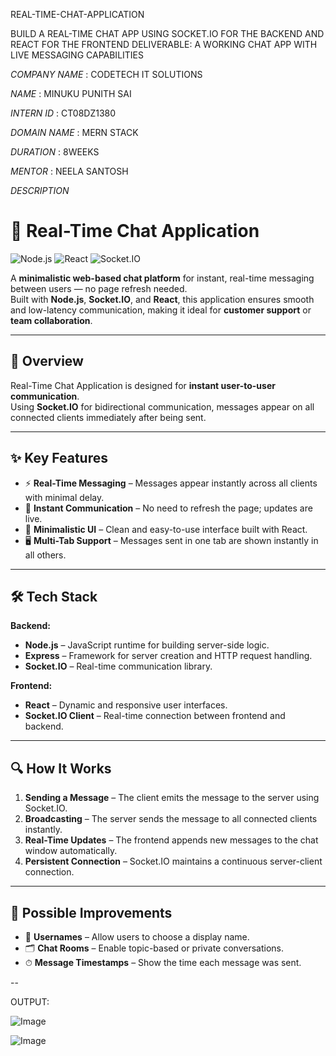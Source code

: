 REAL-TIME-CHAT-APPLICATION

BUILD A REAL-TIME CHAT APP USING  SOCKET.IO FOR THE BACKEND AND REACT  FOR THE FRONTEND  DELIVERABLE: 
A WORKING CHAT  APP WITH LIVE MESSAGING  CAPABILITIES


*COMPANY NAME* : CODETECH IT SOLUTIONS

*NAME* :  MINUKU PUNITH SAI 

*INTERN ID* : CT08DZ1380

*DOMAIN NAME* : MERN STACK 

*DURATION* : 8WEEKS

*MENTOR* : NEELA SANTOSH


*DESCRIPTION*

# 💬 Real-Time Chat Application

![Node.js](https://img.shields.io/badge/Node.js-43853D?style=for-the-badge&logo=node.js&logoColor=white)
![React](https://img.shields.io/badge/React-20232A?style=for-the-badge&logo=react&logoColor=61DAFB)
![Socket.IO](https://img.shields.io/badge/Socket.IO-010101?style=for-the-badge&logo=socket.io&logoColor=white)

A **minimalistic web-based chat platform** for instant, real-time messaging between users — no page refresh needed.  
Built with **Node.js**, **Socket.IO**, and **React**, this application ensures smooth and low-latency communication, making it ideal for **customer support** or **team collaboration**.

---

## 📌 Overview
Real-Time Chat Application is designed for **instant user-to-user communication**.  
Using **Socket.IO** for bidirectional communication, messages appear on all connected clients immediately after being sent.

---

## ✨ Key Features

- ⚡ **Real-Time Messaging** – Messages appear instantly across all clients with minimal delay.
- 🔄 **Instant Communication** – No need to refresh the page; updates are live.
- 🎯 **Minimalistic UI** – Clean and easy-to-use interface built with React.
- 🖥 **Multi-Tab Support** – Messages sent in one tab are shown instantly in all others.

---

## 🛠 Tech Stack

**Backend:**
- **Node.js** – JavaScript runtime for building server-side logic.
- **Express** – Framework for server creation and HTTP request handling.
- **Socket.IO** – Real-time communication library.

**Frontend:**
- **React** – Dynamic and responsive user interfaces.
- **Socket.IO Client** – Real-time connection between frontend and backend.

---

## 🔍 How It Works

1. **Sending a Message** – The client emits the message to the server using Socket.IO.
2. **Broadcasting** – The server sends the message to all connected clients instantly.
3. **Real-Time Updates** – The frontend appends new messages to the chat window automatically.
4. **Persistent Connection** – Socket.IO maintains a continuous server-client connection.

---

## 🚀 Possible Improvements

- 👤 **Usernames** – Allow users to choose a display name.
- 🗂 **Chat Rooms** – Enable topic-based or private conversations.
- ⏱ **Message Timestamps** – Show the time each message was sent.

--



OUTPUT:


![Image](https://github.com/user-attachments/assets/cecacb09-cf3e-49c2-baa4-678cfe192e6c)



![Image](https://github.com/user-attachments/assets/6d8932c9-8366-43f7-a737-3b90feb5483a)
